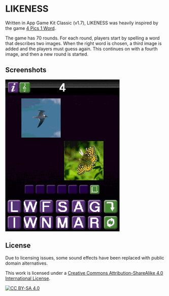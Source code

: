 # LIKENESS

Written in App Game Kit Classic (v1.7), LIKENESS was heavily inspired by the game [4 Pics 1 Word](https://en.wikipedia.org/wiki/4_Pics_1_Word). 

The game has 70 rounds. For each round, players start by spelling a word that describes two images. When the right word is chosen, a third image is added and the players must guess again. This continues on with a fourth image, and then a new round is started. 

## Screenshots

![Gameplay screen: Puzzle 4 and 5](./gameplay.gif)

## License

Due to licensing issues, some sound effects have been replaced with public domain alternatives.

This work is licensed under a
[Creative Commons Attribution-ShareAlike 4.0 International License][cc-by-sa].

[![CC BY-SA 4.0][cc-by-sa-image]][cc-by-sa]

[cc-by-sa]: http://creativecommons.org/licenses/by-sa/4.0/
[cc-by-sa-image]: https://licensebuttons.net/l/by-sa/4.0/88x31.png
[cc-by-sa-shield]: https://img.shields.io/badge/License-CC%20BY--SA%204.0-lightgrey.svg